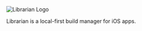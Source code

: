 ![Librarian Logo](../assets/LogoText_large.png)

Librarian is a local-first build manager for iOS apps.
